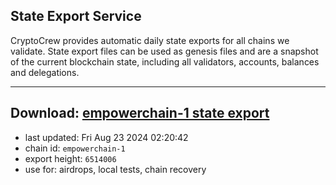 ## State Export Service
CryptoCrew provides automatic daily state exports for all chains we validate. State export files can be used as genesis files and are a snapshot of the current blockchain state, including all validators, accounts, balances and delegations.

---
**Download: [empowerchain-1 state export](https://dl-eu2.ccvalidators.com/SERVICE/empowerchain/empowerchain-1_export_6514006.json)**
---

- last updated: Fri Aug 23 2024 02:20:42
- chain id: `empowerchain-1`
- export height: `6514006`
- use for: airdrops, local tests, chain recovery
